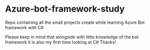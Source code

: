 # Azure-bot-framework-study
Repo containing all the small projects create while learning Azure Bot framework with C# 

Please keep in mind that alongside with little knowledge of the bot framework it is also my first time looking at C#
Thanks!

